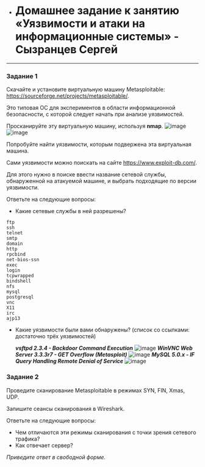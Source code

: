 
  * # Домашнее задание к занятию «Уязвимости и атаки на информационные системы» - Сызранцев Сергей

------

### Задание 1

Скачайте и установите виртуальную машину Metasploitable: https://sourceforge.net/projects/metasploitable/.

Это типовая ОС для экспериментов в области информационной безопасности, с которой следует начать при анализе уязвимостей.

Просканируйте эту виртуальную машину, используя **nmap**.
  ![image](https://github.com/SergeySS72/hometasks/assets/134854727/778ec743-e6a1-4480-a0e9-92d02b005fc0)
  ![image](https://github.com/SergeySS72/hometasks/assets/134854727/36823e07-c0ae-4d15-a71b-e4f8564112b7)

Попробуйте найти уязвимости, которым подвержена эта виртуальная машина.

Сами уязвимости можно поискать на сайте https://www.exploit-db.com/.

Для этого нужно в поиске ввести название сетевой службы, обнаруженной на атакуемой машине, и выбрать подходящие по версии уязвимости.

Ответьте на следующие вопросы:

- Какие сетевые службы в ней разрешены?
```
ftp
ssh
telnet
smtp
domain
http
rpcbind
net-bios-ssn
exec
login
tcpwrapped
bindshell
nfs
mysql
postgresql
vnc
X11
irc
ajp13
```

- Какие уязвимости были вами обнаружены? (список со ссылками: достаточно трёх уязвимостей)
  
  ***vsftpd 2.3.4 - Backdoor Command Execution***
    ![image](https://github.com/SergeySS72/hometasks/assets/134854727/eb747351-9eb7-436e-befa-d5ed9e05aba1)
  ***WinVNC Web Server 3.3.3r7 - GET Overflow (Metasploit)***
    ![image](https://github.com/SergeySS72/hometasks/assets/134854727/18aac46c-ccee-4927-b4c6-302858d5f5d8)
  ***MySQL 5.0.x - IF Query Handling Remote Denial of Service***
    ![image](https://github.com/SergeySS72/hometasks/assets/134854727/b176da07-56f3-4d20-825d-e8197e8743aa)


### Задание 2

Проведите сканирование Metasploitable в режимах SYN, FIN, Xmas, UDP.

Запишите сеансы сканирования в Wireshark.

Ответьте на следующие вопросы:

- Чем отличаются эти режимы сканирования с точки зрения сетевого трафика?
- Как отвечает сервер?

*Приведите ответ в свободной форме.*
